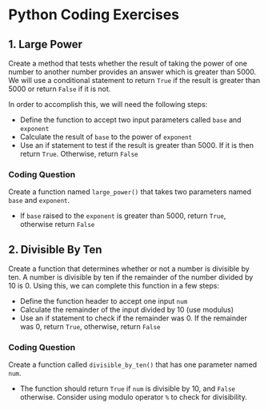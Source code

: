 # Python Coding Exercises

## 1. Large Power

Create a method that tests whether the result of taking the power of one number to another number provides an answer which is greater than 5000. We will use a conditional statement to return `True` if the result is greater than 5000 or return `False` if it is not. 

In order to accomplish this, we will need the following steps:
- Define the function to accept two input parameters called `base` and `exponent`
- Calculate the result of `base` to the power of `exponent`
- Use an if statement to test if the result is greater than 5000. If it is then return `True`. Otherwise, return `False`

### Coding Question
Create a function named `large_power()` that takes two parameters named `base` and `exponent`.
- If `base` raised to the `exponent` is greater than 5000, return `True`, otherwise return `False`

## 2. Divisible By Ten

Create a function that determines whether or not a number is divisible by ten. A number is divisible by ten if the remainder of the number divided by 10 is 0. Using this, we can complete this function in a few steps:
- Define the function header to accept one input `num`
- Calculate the remainder of the input divided by 10 (use modulus)
- Use an if statement to check if the remainder was 0. If the remainder was 0, return `True`, otherwise, return `False`

### Coding Question
Create a function called `divisible_by_ten()` that has one parameter named `num`.
- The function should return `True` if `num` is divisible by 10, and `False` otherwise. Consider using modulo operator `%` to check for divisibility.